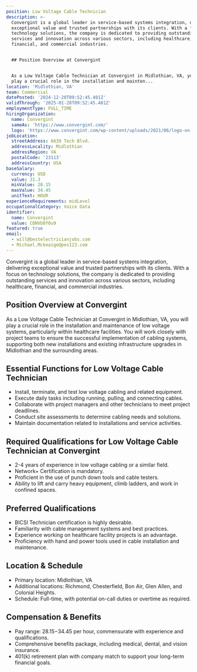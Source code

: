 ```yaml
---
position: Low Voltage Cable Technician
description: >-
  Convergint is a global leader in service-based systems integration, delivering
  exceptional value and trusted partnerships with its clients. With a focus on
  technology solutions, the company is dedicated to providing outstanding
  services and innovation across various sectors, including healthcare,
  financial, and commercial industries.


  ## Position Overview at Convergint


  As a Low Voltage Cable Technician at Convergint in Midlothian, VA, you will
  play a crucial role in the installation and mainten...
location: 'Midlothian, VA'
team: Commercial
datePosted: '2024-12-20T09:52:45.481Z'
validThrough: '2025-01-28T09:52:45.481Z'
employmentType: FULL_TIME
hiringOrganization:
  name: Convergint
  sameAs: 'https://www.convergint.com/'
  logo: 'https://www.convergint.com/wp-content/uploads/2021/06/logo-on-dark-blue.png'
jobLocation:
  streetAddress: 6639 Tech Blvd.
  addressLocality: Midlothian
  addressRegion: VA
  postalCode: '23113'
  addressCountry: USA
baseSalary:
  currency: USD
  value: 31.3
  minValue: 28.15
  maxValue: 34.45
  unitText: HOUR
experienceRequirements: midLevel
occupationalCategory: Voice Data
identifier:
  name: Convergint
  value: CONVb0f0u9
featured: true
email:
  - will@bestelectricianjobs.com
  - Michael.Mckeaige@pes123.com
---
```




Convergint is a global leader in service-based systems integration, delivering exceptional value and trusted partnerships with its clients. With a focus on technology solutions, the company is dedicated to providing outstanding services and innovation across various sectors, including healthcare, financial, and commercial industries.

## Position Overview at Convergint

As a Low Voltage Cable Technician at Convergint in Midlothian, VA, you will play a crucial role in the installation and maintenance of low voltage systems, particularly within healthcare facilities. You will work closely with project teams to ensure the successful implementation of cabling systems, supporting both new installations and existing infrastructure upgrades in Midlothian and the surrounding areas.

## Essential Functions for Low Voltage Cable Technician

- Install, terminate, and test low voltage cabling and related equipment.
- Execute daily tasks including running, pulling, and connecting cables.
- Collaborate with project managers and other technicians to meet project deadlines.
- Conduct site assessments to determine cabling needs and solutions.
- Maintain documentation related to installations and service activities.

## Required Qualifications for Low Voltage Cable Technician at Convergint

- 2-4 years of experience in low voltage cabling or a similar field.
- Network+ Certification is mandatory.
- Proficient in the use of punch down tools and cable testers.
- Ability to lift and carry heavy equipment, climb ladders, and work in confined spaces.

## Preferred Qualifications

- BICSI Technician certification is highly desirable.
- Familiarity with cable management systems and best practices.
- Experience working on healthcare facility projects is an advantage.
- Proficiency with hand and power tools used in cable installation and maintenance.

## Location & Schedule

- Primary location: Midlothian, VA
- Additional locations: Richmond, Chesterfield, Bon Air, Glen Allen, and Colonial Heights.
- Schedule: Full-time, with potential on-call duties or overtime as required.

## Compensation & Benefits

- Pay range: $28.15-$34.45 per hour, commensurate with experience and qualifications.
- Comprehensive benefits package, including medical, dental, and vision insurance.
- 401(k) retirement plan with company match to support your long-term financial goals.
